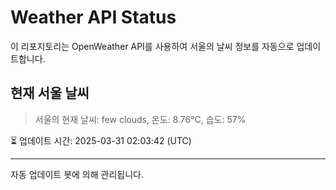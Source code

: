 
# Weather API Status

이 리포지토리는 OpenWeather API를 사용하여 서울의 날씨 정보를 자동으로 업데이트합니다.

## 현재 서울 날씨
> 서울의 현재 날씨: few clouds, 온도: 8.76°C, 습도: 57%

⏳ 업데이트 시간: 2025-03-31 02:03:42 (UTC)

---
자동 업데이트 봇에 의해 관리됩니다.
